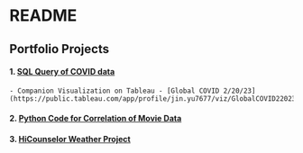 # README
## Portfolio Projects
#### 1. [SQL Query of COVID data](https://github.com/jinyu11/Portfolio/blob/main/Portfolio_COVID_Query.sql)
    - Companion Visualization on Tableau - [Global COVID 2/20/23] (https://public.tableau.com/app/profile/jin.yu7677/viz/GlobalCOVID22023/Dashboard1)
#### 2. [Python Code for Correlation of Movie Data](https://github.com/jinyu11/Portfolio/blob/main/movies.ipynb) 
#### 3. [HiCounselor Weather Project](https://github.com/jinyu11/hicounselor_weather)
